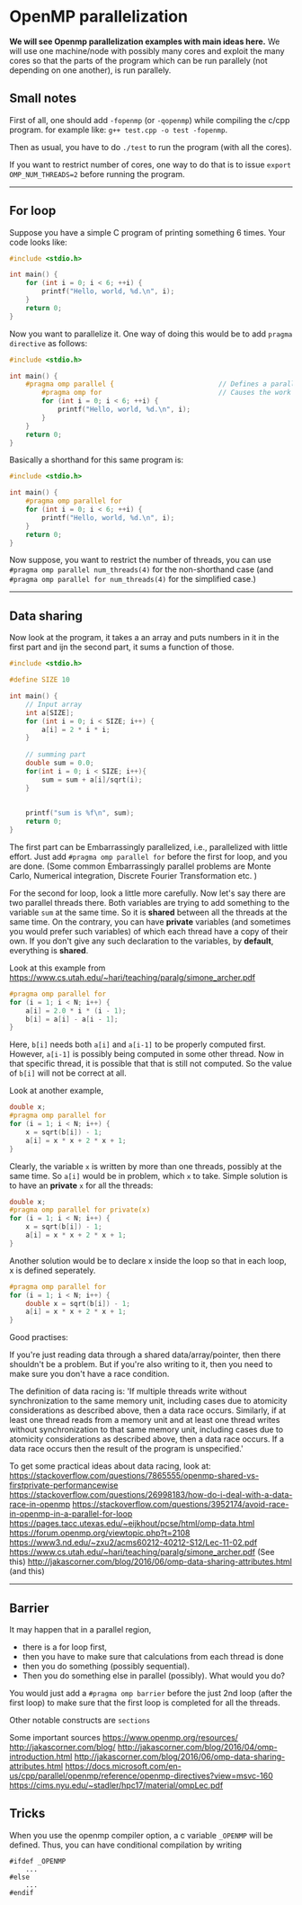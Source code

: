 # OpenMP parallelization
**We will see Openmp parallelization examples with main ideas here.** We will use one machine/node with possibly many cores and exploit the many cores so that the parts of the program which can be run parallely (not depending on one another), is run parallely. 


## Small notes

First of all, one should add `-fopenmp` (or `-qopenmp`) while compiling the c/cpp program. for example like: `g++ test.cpp -o test -fopenmp`.

Then as usual, you have to do `./test` to run the program (with all the cores).  

If you want to restrict number of cores, one way to do that is to issue `export OMP_NUM_THREADS=2` before running the program. 


---
## For loop

Suppose you have a simple C program of printing something 6 times. Your code looks like:
```C
#include <stdio.h>

int main() {
	for (int i = 0; i < 6; ++i) {
		printf("Hello, world, %d.\n", i);
	}
	return 0;
}
```
Now you want to parallelize it. One way of doing this would be to add `pragma directive` as follows:
```C
#include <stdio.h>

int main() {
	#pragma omp parallel {							// Defines a parallel region, which is code that will be executed by multiple threads in parallel.
		#pragma omp for								// Causes the work done in a for loop inside a parallel region to be divided among threads.
		for (int i = 0; i < 6; ++i) {
			printf("Hello, world, %d.\n", i);
		}
	}
	return 0;
}
```

Basically a shorthand for this same program is:
```C
#include <stdio.h>

int main() {
	#pragma omp parallel for
	for (int i = 0; i < 6; ++i) {
		printf("Hello, world, %d.\n", i);
	}
	return 0;
}
```

Now suppose, you want to restrict the number of threads, you can use `#pragma omp parallel num_threads(4)` for the non-shorthand case (and `#pragma omp parallel for num_threads(4)` for the simplified case.)


---
## Data sharing
Now look at the program, it takes a an array and puts numbers in it in the first part and ijn the second part, it sums a function of those.  
```C
#include <stdio.h>

#define SIZE 10

int main() {
	// Input array
	int a[SIZE];
	for (int i = 0; i < SIZE; i++) {
		a[i] = 2 * i * i;
	}
	
	// summing part
	double sum = 0.0;
	for(int i = 0; i < SIZE; i++){
		sum = sum + a[i]/sqrt(i);
	}
	
	
	printf("sum is %f\n", sum);
	return 0;
}
```

The first part can be Embarrassingly parallelized, i.e., parallelized with little effort. Just add `#pragma omp parallel for` before the first for loop, and you are done. (Some common Embarrassingly parallel problems are Monte Carlo, Numerical integration, Discrete Fourier Transformation etc. )

For the second for loop, look a little more carefully. Now let's say there are two parallel threads there. Both variables are trying to add something to the variable `sum` at the same time. So it is **shared** between all the threads at the same time. On the contrary, you can have **private** variables (and sometimes you would prefer such variables) of which each thread have a copy of their own. If you don't give any such declaration to the variables, by **default**, everything is **shared**. 









Look at this example from https://www.cs.utah.edu/~hari/teaching/paralg/simone_archer.pdf
```C
#pragma omp parallel for
for (i = 1; i < N; i++) {
	a[i] = 2.0 * i * (i - 1);
	b[i] = a[i] - a[i - 1];
} 
```
Here, `b[i]` needs both `a[i]` and  `a[i-1]` to be properly computed first. However, `a[i-1]` is possibly being computed in some other thread. Now in that specific thread, it is possible that that is still not computed. So the value of `b[i]` will not be correct at all. 


Look at another example, 
```C
double x;
#pragma omp parallel for
for (i = 1; i < N; i++) {
	x = sqrt(b[i]) - 1;
	a[i] = x * x + 2 * x + 1;
}
```
Clearly, the variable `x` is written by more than one threads, possibly at the same time. So `a[i]` would be in problem, which `x` to take. 
Simple solution is to have an **private** `x` for all the threads:
```C
double x;
#pragma omp parallel for private(x)
for (i = 1; i < N; i++) {
	x = sqrt(b[i]) - 1;
	a[i] = x * x + 2 * x + 1;
}
```
Another solution would be to declare x inside the loop so that in each loop, x is defined seperately.

```C
#pragma omp parallel for
for (i = 1; i < N; i++) {
	double x = sqrt(b[i]) - 1;
	a[i] = x * x + 2 * x + 1;
}
```














Good practises:


If you're just reading data through a shared data/array/pointer, then there shouldn't be a problem. But if you're also writing to it, then you need to make sure you don't have a race condition.

The definition of data racing is: 
'If multiple threads write without synchronization to the same memory unit, including cases due to atomicity considerations as described above, then a data race occurs. Similarly, if at least one thread reads from a memory unit and at least one thread writes without synchronization to that same memory unit, including cases due to atomicity considerations as described above, then a data race occurs. If a data race occurs then the result of the program is unspecified.'



To get some practical ideas about data racing, look at:
https://stackoverflow.com/questions/7865555/openmp-shared-vs-firstprivate-performancewise
https://stackoverflow.com/questions/26998183/how-do-i-deal-with-a-data-race-in-openmp
https://stackoverflow.com/questions/3952174/avoid-race-in-openmp-in-a-parallel-for-loop
https://pages.tacc.utexas.edu/~eijkhout/pcse/html/omp-data.html
https://forum.openmp.org/viewtopic.php?t=2108
https://www3.nd.edu/~zxu2/acms60212-40212-S12/Lec-11-02.pdf
https://www.cs.utah.edu/~hari/teaching/paralg/simone_archer.pdf				(See this)
http://jakascorner.com/blog/2016/06/omp-data-sharing-attributes.html		(and this)


---
## Barrier
It may happen that in a parallel region, 
 - there is a for loop first, 
 - then you have to make sure that calculations from each thread is done
 - then you do something (possibly sequential).
 - Then you do something else in parallel (possibly). 
What would you do?

You would just add a `#pragma omp barrier` before the just 2nd loop (after the first loop) to make sure that the first loop is completed for all the threads.





Other notable constructs are
`sections`



Some important sources
https://www.openmp.org/resources/
http://jakascorner.com/blog/
http://jakascorner.com/blog/2016/04/omp-introduction.html
http://jakascorner.com/blog/2016/06/omp-data-sharing-attributes.html
https://docs.microsoft.com/en-us/cpp/parallel/openmp/reference/openmp-directives?view=msvc-160
https://cims.nyu.edu/~stadler/hpc17/material/ompLec.pdf



## Tricks

When you use the openmp compiler option, a c variable `_OPENMP` will be defined. Thus, you can have conditional compilation by writing
```
#ifdef _OPENMP
	...
#else
	...
#endif
```
